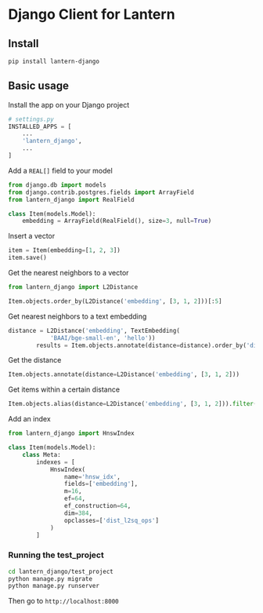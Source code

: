 # Django Client for Lantern

## Install

```sh
pip install lantern-django
```


## Basic usage

Install the app on your Django project

```python
# settings.py
INSTALLED_APPS = [
    ...
    'lantern_django',
    ...
]
```


Add a `REAL[]` field to your model

```python
from django.db import models
from django.contrib.postgres.fields import ArrayField
from lantern_django import RealField

class Item(models.Model):
    embedding = ArrayField(RealField(), size=3, null=True)
```

Insert a vector

```python
item = Item(embedding=[1, 2, 3])
item.save()
```

Get the nearest neighbors to a vector

```python
from lantern_django import L2Distance

Item.objects.order_by(L2Distance('embedding', [3, 1, 2]))[:5]
```

Get nearest neighbors to a text embedding

```python
distance = L2Distance('embedding', TextEmbedding(
            'BAAI/bge-small-en', 'hello'))
        results = Item.objects.annotate(distance=distance).order_by('distance')[:5]
```

Get the distance

```python
Item.objects.annotate(distance=L2Distance('embedding', [3, 1, 2]))
```

Get items within a certain distance

```python
Item.objects.alias(distance=L2Distance('embedding', [3, 1, 2])).filter(distance__lt=5)
```

Add an index

```python
from lantern_django import HnswIndex

class Item(models.Model):
    class Meta:
        indexes = [
            HnswIndex(
                name='hnsw_idx',
                fields=['embedding'],
                m=16,
                ef=64,
                ef_construction=64,
                dim=384,
                opclasses=['dist_l2sq_ops']
            )
        ]
```


### Running the test_project

```sh
cd lantern_django/test_project
python manage.py migrate
python manage.py runserver
```

Then go to `http://localhost:8000` 